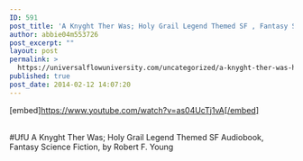 ```yaml
---
ID: 591
post_title: 'A Knyght Ther Was; Holy Grail Legend Themed SF , Fantasy Science Fiction #UfU'
author: abbie04m553726
post_excerpt: ""
layout: post
permalink: >
  https://universalflowuniversity.com/uncategorized/a-knyght-ther-was-holy-grail-legend-themed-sf-fantasy-science-fiction-ufu/
published: true
post_date: 2014-02-12 14:07:20
---
```

[embed]https://www.youtube.com/watch?v=as04UcTj1vA[/embed]</br></br>
<p>#UfU A Knyght Ther Was; Holy Grail Legend Themed SF Audiobook, Fantasy Science Fiction, by Robert F. Young </p>
